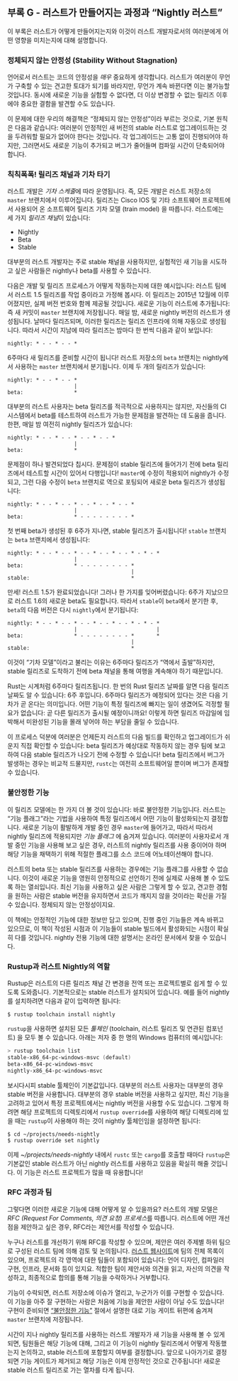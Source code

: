 ## 부록 G - 러스트가 만들어지는 과정과 “Nightly 러스트”

이 부록은 러스트가 어떻게 만들어지는지와 이것이 러스트 개발자로서의 여러분에게
어떤 영향을 미치는지에 대해 설명합니다.

### 정체되지 않는 안정성 (Stability Without Stagnation)

언어로서 러스트는 코드의 안정성을 *매우* 중요하게 생각합니다.
러스트가 여러분이 무언가 구축할 수 있는 견고한 토대가 되기를
바라지만, 무언가 계속 바뀐다면 이는 불가능할 것입니다. 동시에
새로운 기능을 실험할 수 없다면, 더 이상 변경할 수 없는 릴리즈
이후에야 중요한 결함을 발견할 수도 있습니다.

이 문제에 대한 우리의 해결책은 “정체되지 않는 안정성”이라 부르는 것으로, 기본 원칙은
다음과 같습니다: 여러분이 안정적인 새 버전의 stable 러스트로 업그레이드하는 것을
두려워할 필요가 없어야 한다는 것입니다. 각 업그레이드는 고통 없이 진행되어야 하지만,
그러면서도 새로운 기능이 추가되고 버그가 줄어들며 컴파일 시간이 단축되어야 합니다. 

### 칙칙폭폭! 릴리즈 채널과 기차 타기

러스트 개발은 *기차 스케줄*에 따라 운영됩니다. 즉, 모든 개발은 러스트 저장소의
`master` 브랜치에서 이루어집니다. 릴리즈는 Cisco IOS 및 기타 소프트웨어
프로젝트에서 사용되어 온 소프트웨어 릴리즈 기차 모델 (train model) 을
따릅니다. 러스트에는 세 가지 *릴리즈 채널*이 있습니다:

* Nightly
* Beta
* Stable

대부분의 러스트 개발자는 주로 stable 채널을 사용하지만, 실험적인 새 기능을
시도하고 싶은 사람들은 nightly나 beta를 사용할 수 있습니다.

다음은 개발 및 릴리즈 프로세스가 어떻게 작동하는지에 대한 예시입니다:
러스트 팀에서 러스트 1.5 릴리즈를 작업 중이라고 가정해 봅시다. 이 릴리즈는
2015년 12월에 이루어졌지만, 실제 버전 번호와 함께 제공될 것입니다. 새로운
기능이 러스트에 추가됩니다: 즉 새 커밋이 `master` 브랜치에 저장됩니다.
매일 밤, 새로운 nightly 버전의 러스트가 생성됩니다. 날마다 릴리즈되며,
이러한 릴리즈는 릴리즈 인프라에 의해 자동으로 생성됩니다. 따라서 시간이
지남에 따라 릴리즈는 밤마다 한 번씩 다음과 같이 보입니다:

```text
nightly: * - - * - - *
```

6주마다 새 릴리즈를 준비할 시간이 됩니다! 러스트 저장소의 `beta`
브랜치는 nightly에서 사용하는 `master` 브랜치에서 분기됩니다. 이제
두 개의 릴리즈가 있습니다:

```text
nightly: * - - * - - *
                     |
beta:                *
```

대부분의 러스트 사용자는 beta 릴리즈를 적극적으로 사용하지는 않지만, 자신들의
CI 시스템에서 beta를 테스트하여 러스트가 가능한 문제점을 발견하는 데 도움을 줍니다.
한편, 매일 밤 여전히 nightly 릴리즈가 있습니다:

```text
nightly: * - - * - - * - - * - - *
                     |
beta:                *
```

문제점이 하나 발견되었다 칩시다. 문제점이 stable 릴리즈에 들어가기 전에
beta 릴리즈에서 테스트할 시간이 있어서 다행입니다! `master`에 수정이
적용되어 nightly가 수정되고, 그런 다음 수정이 `beta` 브랜치로 역으로
포팅되어 새로운 beta 릴리즈가 생성됩니다:

```text
nightly: * - - * - - * - - * - - * - - *
                     |
beta:                * - - - - - - - - *
```

첫 번째 beta가 생성된 후 6주가 지나면, stable 릴리즈가 출시됩니다! `stable`
브랜치는 `beta` 브랜치에서 생성됩니다:

```text
nightly: * - - * - - * - - * - - * - - * - * - *
                     |
beta:                * - - - - - - - - *
                                       |
stable:                                *
```

만세! 러스트 1.5가 완료되었습니다! 그러나 한 가지를 잊어버렸습니다:
6주가 지났으므로 러스트 1.6의 새로운 beta도 필요합니다. 따라서
`stable`이 `beta`에서 분기한 후, `beta`의 다음 버전은 다시 `nightly`에서
분기됩니다:

```text
nightly: * - - * - - * - - * - - * - - * - * - *
                     |                         |
beta:                * - - - - - - - - *       *
                                       |
stable:                                *
```

이것이 “기차 모델”이라고 불리는 이유는 6주마다 릴리즈가 “역에서
출발”하지만, stable 릴리즈로 도착하기 전에 beta 채널을 통해 여행을
계속해야 하기 때문입니다.

Rust는 시계처럼 6주마다 릴리즈됩니다. 한 번의 Rust 릴리즈 날짜를
알면 다음 릴리즈 날짜도 알 수 있습니다: 6주 후입니다. 6주마다
릴리즈가 예정되어 있다는 것은 다음 기차가 곧 온다는 의미입니다.
어떤 기능이 특정 릴리즈에 빠지는 일이 생겼어도 걱정할 필요가 없습니다:
곧 다른 릴리즈가 출시될 예정이니까요! 이렇게 하면 릴리즈 마감일에
임박해서 미완성된 기능을 몰래 넣어야 하는 부담을 줄일 수 있습니다.

이 프로세스 덕분에 여러분은 언제든지 러스트의 다음 빌드를 확인하고
업그레이드가 쉬운지 직접 확인할 수 있습니다: beta 릴리즈가 예상대로
작동하지 않는 경우 팀에 보고하여 다음 stable 릴리즈가 나오기 전에 수정할
수 있습니다! beta 릴리즈에서 버그가 발생하는 경우는 비교적 드물지만,
`rustc`는 여전히 소프트웨어일 뿐이며 버그가 존재할 수 있습니다.

### 불안정한 기능

이 릴리즈 모델에는 한 가지 더 볼 것이 있습니다: 바로 불안정한 기능입니다.
러스트는 “기능 플래그”라는 기법을 사용하여 특정 릴리즈에서 어떤 기능이
활성화되는지 결정합니다. 새로운 기능이 활발하게 개발 중인 경우 `master`에
들어가고, 따라서 따라서 nightly 릴리즈에 적용되지만 *기능 플래그* 에 숨겨져
있습니다. 여러분이 사용자로서 개발 중인 기능을 사용해 보고 싶은 경우, 러스트의
nightly 릴리즈를 사용 중이어야 하며 해당 기능을 채택하기 위해 적절한 플래그를
소스 코드에 어노테이션해야 합니다.

러스트의 beta 또는 stable 릴리즈를 사용하는 경우에는 기능 플래그를 사용할 수
없습니다. 이것이 새로운 기능을 영원히 안정적으로 선언하기 전에 실제로 사용해 볼
수 있도록 하는 열쇠입니다. 최신 기능을 사용하고 싶은 사람은 그렇게 할 수 있고,
견고한 경험을 원하는 사람은 stable 버전을 유지하면서 코드가 깨지지 않을 것이라는
확신을 가질 수 있습니다. 정체되지 않는 안정성이지요.

이 책에는 안정적인 기능에 대한 정보만 담고 있으며, 진행 중인 기능들은
계속 바뀌고 있으므로, 이 책이 작성된 시점과 이 기능들이 stable 빌드에서
활성화되는 시점이 확실히 다를 것입니다. nightly 전용 기능에 대한 설명서는
온라인 문서에서 찾을 수 있습니다.

### Rustup과 러스트 Nightly의 역할

Rustup은 러스트의 다른 릴리즈 채널 간 변경을 전역 또는 프로젝트별로 쉽게 할 수
있도록 도와줍니다. 기본적으로는 stable 러스트가 설치되어 있습니다. 예를 들어
nightly를 설치하려면 다음과 같이 입력하면 됩니다:

```console
$ rustup toolchain install nightly
```

`rustup`을 사용하면 설치된 모든 *툴체인* (toolchain, 러스트 릴리즈 및 연관된
컴포넌트) 을 모두 볼 수 있습니다. 아래는 저자 중 한 명의 Windows
컴퓨터의 예시입니다:

```powershell
> rustup toolchain list
stable-x86_64-pc-windows-msvc (default)
beta-x86_64-pc-windows-msvc
nightly-x86_64-pc-windows-msvc
```

보시다시피 stable 툴체인이 기본값입니다. 대부분의 러스트 사용자는 대부분의 경우
stable 버전을 사용합니다. 대부분의 경우 stable 버전을 사용하고 싶지만, 최신 기능을
고려하고 있어서 특정 프로젝트에서는 nightly 버전을 사용할 수도 있습니다. 그렇게
하려면 해당 프로젝트의 디렉토리에서 `rustup override`를 사용하여 해당 디렉토리에
있을 때는 `rustup`이 사용해야 하는 것이 nightly 툴체인임을 설정하면 됩니다:

```console
$ cd ~/projects/needs-nightly
$ rustup override set nightly
```

이제 *~/projects/needs-nightly* 내에서 `rustc` 또는 `cargo`를
호출할 때마다 `rustup`은 기본값인 stable 러스트가 아닌 nightly
러스트를 사용하고 있음을 확실히 해줄 것입니다. 이 기능은 러스트
프로젝트가 많을 때 유용합니다!

### RFC 과정과 팀

그렇다면 이러한 새로운 기능에 대해 어떻게 알 수 있을까요? 러스트의 개발 모델은
*RFC (Request For Comments, 의견 요청) 프로세스*를 따릅니다. 러스트에 어떤 개선점을
제안하고 싶은 경우, RFC라는 제안서를 작성할 수 있습니다.

누구나 러스트를 개선하기 위해 RFC를 작성할 수 있으며, 제안은
여러 주제별 하위 팀으로 구성된 러스트 팀에 의해 검토 및 논의됩니다.
[러스트 웹사이트](https://www.rust-lang.org/governance)에
팀의 전체 목록이 있으며, 프로젝트의 각 영역에 대한 팀들이
포함되어 있습니다: 언어 디자인, 컴파일러 구현, 인프라,
문서화 등이 있지요. 적합한 팀이 제안서와 의견을 읽고,
자신의 의견을 작성하고, 최종적으로 합의를 통해 기능을
수락하거나 거부합니다.

기능이 수락되면, 러스트 저장소에 이슈가 열리고, 누군가가 이를
구현할 수 있습니다. 이 기능을 아주 잘 구현하는 사람은 처음에
기능을 제안한 사람이 아닐 수도 있습니다! 구현이 준비되면
[“불안정한 기능”](#unstable-features)<!--ignore --> 절에서
설명한 대로 기능 게이트 뒤편에 숨겨져 `master` 브랜치에 저장됩니다.

시간이 지나 nightly 릴리즈를 사용하는 러스트 개발자가 새 기능을 사용해
볼 수 있게 되면, 팀원들은 해당 기능에 대해, 그리고 이 기능이 nightly
릴리즈에서 어떻게 작동했는지 논의하고, stable 러스트에 포함할지 여부를
결정합니다. 앞으로 나아가기로 결정되면 기능 게이트가 제거되고 해당 기능은
이제 안정적인 것으로 간주됩니다! 새로운 stable 러스트 릴리즈로 가는 열차를
타게 됩니다.
